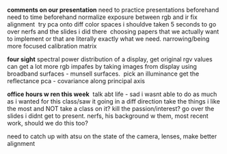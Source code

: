   
**comments on our presentation**
need to practice presentations beforehand
need to time beforehand
normalize exposure between rgb and ir
fix alignment 
try pca onto diff color spaces
i shouldve taken 5 seconds to go over nerfs and the slides i did there 
choosing papers that we actually want to implement or that are literally exactly what we need. narrowing/being more focused
calibration matrix

  

**four sight**
spectral power distribution of a display, get original rgv values
can get a lot more rgb impafes by taking images from display
using broadband surfaces - munsell surfaces. 
pick an illuminance
get the reflectance
pca -
covariance along principal axis
  
  
**office hours w ren this week** 
talk abt life - sad i wasnt able to do as much as i wanted for this class/saw it going in a diff direction take the things i like the most and NOT take a class on it? kill the passion/interest?
go over the slides i didnt get to present. nerfs, his background w them, most recent work, should we do this too? 

  

need to catch up with atsu on the state of the camera, lenses, make better alignment

